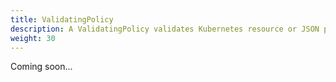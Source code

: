 ```yaml
---
title: ValidatingPolicy
description: A ValidatingPolicy validates Kubernetes resource or JSON payloads.
weight: 30
---
```


Coming soon...